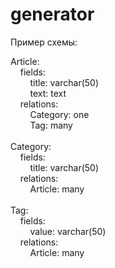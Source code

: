 # generator

Пример схемы:

Article:</br>
&nbsp;&nbsp;&nbsp;&nbsp;fields:</br>
&nbsp;&nbsp;&nbsp;&nbsp;&nbsp;&nbsp;&nbsp;&nbsp;title: varchar(50)</br>
&nbsp;&nbsp;&nbsp;&nbsp;&nbsp;&nbsp;&nbsp;&nbsp;text: text</br>
&nbsp;&nbsp;&nbsp;&nbsp;relations:</br>
&nbsp;&nbsp;&nbsp;&nbsp;&nbsp;&nbsp;&nbsp;&nbsp;Category: one</br>
&nbsp;&nbsp;&nbsp;&nbsp;&nbsp;&nbsp;&nbsp;&nbsp;Tag: many</br>
</br>
Category:</br>
&nbsp;&nbsp;&nbsp;&nbsp;fields:</br>
&nbsp;&nbsp;&nbsp;&nbsp;&nbsp;&nbsp;&nbsp;&nbsp;title: varchar(50)</br>
&nbsp;&nbsp;&nbsp;&nbsp;relations:</br>
&nbsp;&nbsp;&nbsp;&nbsp;&nbsp;&nbsp;&nbsp;&nbsp;Article: many</br>
</br>
Tag:</br>
&nbsp;&nbsp;&nbsp;&nbsp;fields:</br>
&nbsp;&nbsp;&nbsp;&nbsp;&nbsp;&nbsp;&nbsp;&nbsp;value: varchar(50)</br>
&nbsp;&nbsp;&nbsp;&nbsp;relations:</br>
&nbsp;&nbsp;&nbsp;&nbsp;&nbsp;&nbsp;&nbsp;&nbsp;Article: many</br>
